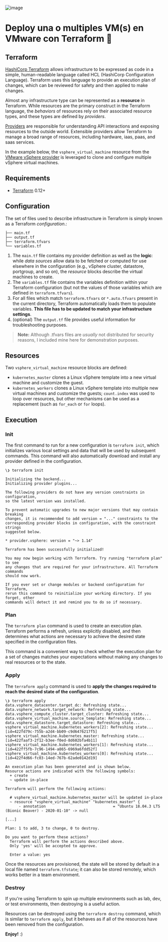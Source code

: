 
![image](https://user-images.githubusercontent.com/18565089/124823286-02552400-df3f-11eb-8ad1-4e6b0efc9a01.png)


# Deploy una o multiples VM(s) en VMware con Terraform 🚀


## Terraform

[HashiCorp Terraform](https://www.terraform.io/) allows infrastructure to be expressed as code in a simple, human-readable language called HCL (HashiCorp Configuration Language). Terraform uses this language to provide an execution plan of changes, which can be reviewed for safety and then applied to make changes.

Almost any infrastructure type can be represented as a **resource** in Terraform. While resources are the primary construct in the Terraform language, the _behaviors_ of resources rely on their associated resource types, and these types are defined by _providers_.

[Providers](https://www.terraform.io/docs/providers/index.html) are responsible for understanding API interactions and exposing resources to the outside world. Extensible providers allow Terraform to manage a broad range of resources, including hardware, iaas, paas, and saas services.

In the example below, the `vsphere_virtual_machine` resource from the [VMware vSphere provider](https://www.terraform.io/docs/providers/vsphere/index.html) is leveraged to clone and configure multiple vSphere virtual machines.

## Requirements

* [Terraform](https://www.terraform.io/downloads.html) 0.12+

## Configuration

The set of files used to describe infrastructure in Terraform is simply known as a Terraform _configuration_.:

    ├── main.tf
    ├── output.tf
    ├── terraform.tfvars
    └── variables.tf


1. The `main.tf` file contains my provider definition as well as the **logic**: while _data sources_ allow data to be fetched or computed for use elsewhere in the configuration (e.g., vSphere cluster, datastore, portgroup, and so on), the _resource_ blocks describe the virtual machines to create. 
2. The `variables.tf` file contains the variables definition within your Terraform configuration (but not the values of those variables which are defined in  `terraform.tfvars`).
3. For all files which match `terraform.tfvars` or `*.auto.tfvars` present in the current directory, Terraform automatically loads them to populate variables. **This file has to be updated to match your infrastructure settings**.
4. (optional) The `output.tf` file provides useful information for troubleshooting purposes.

> **Note:** Although .tfvars files are *usually* not distributed for security reasons, I included mine here for demonstration purposes.

## Resources

Two `vsphere_virtual_machine` resource blocks are defined:

 - `kubernetes_master` clones a Linux vSphere template into a new virtual machine and customize the guest.
 - `kubernetes_workers` clones a Linux vSphere template into multiple new virtual machines and customize the guests; `count.index` was used to loop over resources, but other mechanisms can be used as a replacement (such as `for_each` or `for` loops).

## Execution

### Init

The first command to run for a new configuration is  `terraform init`, which initializes various local settings and data that will be used by subsequent commands. This command will also automatically download and install any provider defined in the configuration.

    \❯ terraform init
    
    Initializing the backend...
    Initializing provider plugins...
    
    The following providers do not have any version constraints in configuration,
    so the latest version was installed.
    
    To prevent automatic upgrades to new major versions that may contain breaking
    changes, it is recommended to add version = "..." constraints to the
    corresponding provider blocks in configuration, with the constraint strings
    suggested below.
    
    * provider.vsphere: version = "~> 1.14"
    
    Terraform has been successfully initialized!
    
    You may now begin working with Terraform. Try running "terraform plan" to see
    any changes that are required for your infrastructure. All Terraform commands
    should now work.
    
    If you ever set or change modules or backend configuration for Terraform,
    rerun this command to reinitialize your working directory. If you forget, other
    commands will detect it and remind you to do so if necessary.

### Plan

The  `terraform plan`  command is used to create an execution plan. Terraform performs a refresh, unless explicitly disabled, and then determines what actions are necessary to achieve the desired state specified in the configuration files.

This command is a convenient way to check whether the execution plan for a set of changes matches your expectations without making any changes to real resources or to the state.

### Apply

The `terraform apply` command is used to **apply the changes required to reach the desired state of the configuration**.

    \❯ terraform apply
    data.vsphere_datacenter.target_dc: Refreshing state...
    data.vsphere_network.target_network: Refreshing state...
    data.vsphere_compute_cluster.target_cluster: Refreshing state...
    data.vsphere_virtual_machine.source_template: Refreshing state...
    data.vsphere_datastore.target_datastore: Refreshing state...
    vsphere_virtual_machine.kubernetes_workers[2]: Refreshing state... [id=422fd79c-755b-a2d4-bb09-c9d6476217f5]
    vsphere_virtual_machine.kubernetes_master: Refreshing state... [id=422faaf3-2f12-b3ee-f0ed-8d602bfa4b11]
    vsphere_virtual_machine.kubernetes_workers[1]: Refreshing state... [id=422ff5fb-7c96-1494-a865-6969a6fdd52f]
    vsphere_virtual_machine.kubernetes_workers[0]: Refreshing state... [id=422f4d66-fc03-14ed-767b-62ade0142d19]
    
    An execution plan has been generated and is shown below.
    Resource actions are indicated with the following symbols:
      + create
      ~ update in-place
    
    Terraform will perform the following actions:
    
      # vsphere_virtual_machine.kubernetes_master will be updated in-place
      ~ resource "vsphere_virtual_machine" "kubernetes_master" {
          - annotation                              = "Ubuntu 18.04.3 LTS (Bionic Beaver) - 2020-01-10" -> null
    
    [...]
    
    Plan: 1 to add, 3 to change, 0 to destroy.
    
    Do you want to perform these actions?
      Terraform will perform the actions described above.
      Only 'yes' will be accepted to approve.
    
      Enter a value: yes

Once the resources are provisioned, the state will be stored by default in a local file named `terraform.tfstate`; it can also be stored remotely, which works better in a team environment.

### Destroy

If you're using Terraform to spin up multiple environments such as lab, dev, or test environments, then destroying is a useful action.

Resources can be destroyed using the `terraform destroy` command, which is similar to `terraform apply`, but it behaves as if all of the resources have been removed from the configuration.

**Enjoy!** :)

